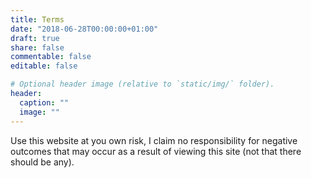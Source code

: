 ```yaml
---
title: Terms
date: "2018-06-28T00:00:00+01:00"
draft: true
share: false
commentable: false
editable: false

# Optional header image (relative to `static/img/` folder).
header:
  caption: ""
  image: ""
---
```


Use this website at you own risk, I claim no responsibility for negative outcomes that may occur as a result of viewing this site (not that there should be any).
